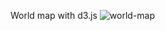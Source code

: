 World map with d3.js
![world-map](https://github.com/nabeel963/World-Map-with-D3.js/assets/57612547/7176bbf7-b02a-448e-97f6-2517f863b8cd)

